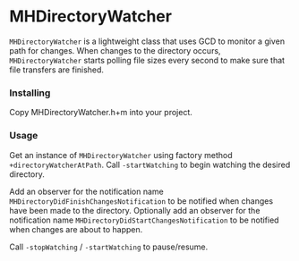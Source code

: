 # MHDirectoryWatcher
`MHDirectoryWatcher` is a lightweight class that uses GCD to monitor a given path for changes.
When changes to the directory occurs, `MHDirectoryWatcher` starts polling file sizes every second to make sure that file transfers are finished.

### Installing
Copy MHDirectoryWatcher.h+m into your project.

### Usage
Get an instance of `MHDirectoryWatcher` using factory method `+directoryWatcherAtPath`.
Call `-startWatching` to begin watching the desired directory.

Add an observer for the notification name `MHDirectoryDidFinishChangesNotification` to be notified when changes have been made to the directory.
Optionally add an observer for the notification name `MHDirectoryDidStartChangesNotification` to be notified when changes are about to happen.

Call `-stopWatching` / `-startWatching` to pause/resume.
